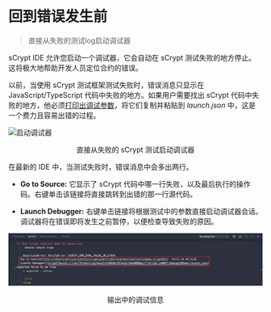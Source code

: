 # 回到错误发生前

> 直接从失败的测试log启动调试器

sCrypt IDE 允许您启动一个调试器，它会自动在 sCrypt 测试失败的地方停止。这将极大地帮助开发人员定位合约的错误。

以前，当使用 sCrypt 测试框架测试失败时，错误消息只显示在 JavaScript/TypeScript 代码中失败的地方。如果用户需要找出 sCrypt 代码中失败的地方，他必须[打印出调试参数](https://github.com/sCrypt-Inc/boilerplate/blob/4a7afa24e52fee738456a4f23d7e1112fc7794b3/tests/js/p2pkh.scrypttest.js#L29-L35)，将它们复制并粘贴到 *launch.json* 中，这是一个费力且容易出错的过程。

![启动调试器](./launch.gif)

<center>直接从失败的 sCrypt 测试启动调试器</center>

在最新的 IDE 中，当测试失败时，错误消息中会多出两行。

- **Go to Source:** 它显示了 sCrypt 代码中哪一行失败，以及最后执行的操作码。右键单击该链接将直接跳转到出错的那一行源代码。

- **Launch Debugger:** 右键单击链接将根据测试中的参数直接启动调试器会话。调试器将在错误即将发生之前暂停，以便检查导致失败的原因。

![输出中的调试信息](./debuginfo.png)

<center>输出中的调试信息</center>

